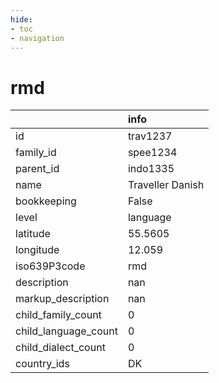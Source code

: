 ```yaml
---
hide:
- toc
- navigation
---
```

# rmd
|                      | info             |
|:---------------------|:-----------------|
| id                   | trav1237         |
| family_id            | spee1234         |
| parent_id            | indo1335         |
| name                 | Traveller Danish |
| bookkeeping          | False            |
| level                | language         |
| latitude             | 55.5605          |
| longitude            | 12.059           |
| iso639P3code         | rmd              |
| description          | nan              |
| markup_description   | nan              |
| child_family_count   | 0                |
| child_language_count | 0                |
| child_dialect_count  | 0                |
| country_ids          | DK               |